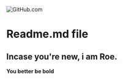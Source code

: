 ![GitHub.com](https://avatars.githubusercontent.com/u/97828964?s=40&v=4)
# Readme.md file
## Incase you're new, i am Roe.
**You better be bold**

